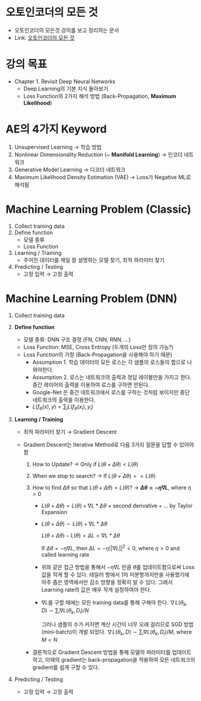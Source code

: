 # 오토인코더의 모든 것

- 오토인코더의 모든것 강의를 보고 정리하는 문서
- Link: [오토인코더의 모든 것](https://d2.naver.com/news/0956269)

# 강의 목표

- Chapter 1. Revisit Deep Neural Networks
  - Deep Learning의 기본 지식 돌아보기
  - Loss Function의 2가지 해석 방법 (Back-Propagation, **Maximum Likelihood**)


# AE의 4가지 Keyword

1. Unsupervised Learning $\rightarrow$ 학습 방법
2. Nonlinear Dimensionality Reduction (~ **Manifold Learning**) $\rightarrow$ 인코더 네트워크
3. Generative Model Learning $\rightarrow$ 디코더 네트워크
4. Maximum Likelihood Density Estimation (VAE) $\rightarrow$ Loss가 Negative ML로 해석됨

# Machine Learning Problem (Classic)

1. Collect training data
2. Define function
   - 모델 종류
   - Loss Function
3. Learning / Training
   - 주어진 데이터를 제일 잘 설명하는 모델 찾기, 최적 파라미터 찾기
4. Predicting / Testing
   - 고정 입력 $\rightarrow$ 고정 출력

# Machine Learning Problem (DNN)

1. Collect training data
2. **Define function**
   - 모델 종류: DNN 구조 결정 (FN, CNN, RNN, ...)
   - Loss Function: MSE, Cross Entropy (두개의 Loss만 정의 가능?)
   - Loss Function의 가정 (Back-Propagation을 사용해야 하기 때문)
     - Assumption 1. 학습 데이터의 모든 로스는 각 샘플의 로스들의 합으로 나와야한다.
     - Assumption 2. 로스는 네트워크의 출력과 정답 레이블만을 가지고 한다. 중간 레이어의 출력을 이용하여 로스를 구하면 안된다.
     - Google-Net 은 중간 네트워크에서 로스를 구하는 것처럼 보이지만 종단 네트워크의 출력을 이용한다.
     - $L(f_{\theta}(x), y) = \sum_{i}L(f_{\theta}(x_i), y_i)$
3. **Learning / Training**
   - 최적 파라미터 찾기 $\rightarrow$ Gradient Descent
   - Gradient Descent는 Iterative Method로 다음 3가지 질문을 답할 수 있어야 함
     1. How to Update? $\rightarrow$ Only if $L(\theta + \Delta\theta) < L(\theta)$

     2. When we stop to search? $\rightarrow$ If $L(\theta + \Delta\theta) == L(\theta)$

     3. How to find $\Delta\theta$ so that $L(\theta + \Delta\theta) < L(\theta)$? $\rightarrow$ **$\Delta\theta = -\eta\nabla L$**, where $\eta > 0$

        - $L(\theta + \Delta\theta) = L(\theta) + \nabla L * \Delta\theta$ + second derivative + ...   by Taylor Expansion

        - $L(\theta + \Delta\theta) \sim L(\theta) + \nabla L * \Delta\theta$

          $L(\theta + \Delta\theta) - L(\theta)= \Delta L =\nabla L * \Delta\theta$

          If $\Delta\theta = -\eta\nabla L$, then $\Delta L = -\eta {||\nabla L||}^2 < 0$, where $\eta > 0$ and called learning rate

        - 위와 같은 접근 방법을 통해서 $-\eta\nabla L$ 만큼 $\theta$를 업데이트함으로써 Loss 값을 작게 할 수 있다. 테일러 항에서 1차 미분항까지만을 사용했기에 아주 좁은 영역에서만 감소 방향을 정확히 알 수 있다. 그래서 Learning rate의 값은 매우 작게 설정하여야 한다.

        - $\nabla L$를 구할 때에는 모든 training data를 통해 구해야 한다. $\nabla L(\theta_k, D)\sim \sum_{i}\nabla L(\theta_k, D_i) / N$

          그러나 샘플의 수가 커지면 계산 시간이 너무 오래 걸리므로 SGD 방법 (mini-batch)이 개발 되었다. $\nabla L(\theta_k, D)\sim \sum_{i}\nabla L(\theta_k, D_i) / M$, where $M < N$

     - 결론적으로 Gradient Descent 방법을 통해 모델의 파라미터를 업데이트하고, 이때의 gradient는 back-propagation을 적용하여 모든 네트워크의 gradient를 쉽게 구할 수 있다.

4. Predicting / Testing

   - 고정 입력 $\rightarrow$ 고정 출력

